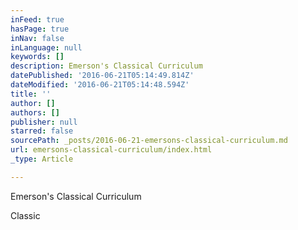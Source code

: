 ```yaml
---
inFeed: true
hasPage: true
inNav: false
inLanguage: null
keywords: []
description: Emerson's Classical Curriculum
datePublished: '2016-06-21T05:14:49.814Z'
dateModified: '2016-06-21T05:14:48.594Z'
title: ''
author: []
authors: []
publisher: null
starred: false
sourcePath: _posts/2016-06-21-emersons-classical-curriculum.md
url: emersons-classical-curriculum/index.html
_type: Article

---
```

Emerson's Classical Curriculum

Classic